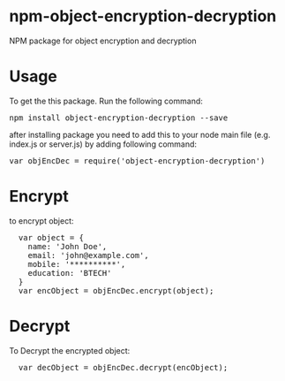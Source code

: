 # npm-object-encryption-decryption
NPM package for object encryption and decryption

# Usage
To get the this package. Run the following command:
<pre>npm install object-encryption-decryption --save</pre>

after installing package you need to add this to your node main file (e.g. index.js or server.js) by adding following command:

<pre>var objEncDec = require('object-encryption-decryption')</pre>

# Encrypt
to encrypt object: 
<pre>
  var object = {
    name: 'John Doe',
    email: 'john@example.com',
    mobile: '**********',
    education: 'BTECH'
  }
  var encObject = objEncDec.encrypt(object);
</pre>

# Decrypt

To Decrypt the encrypted object:
<pre>
  var decObject = objEncDec.decrypt(encObject);
</pre>
